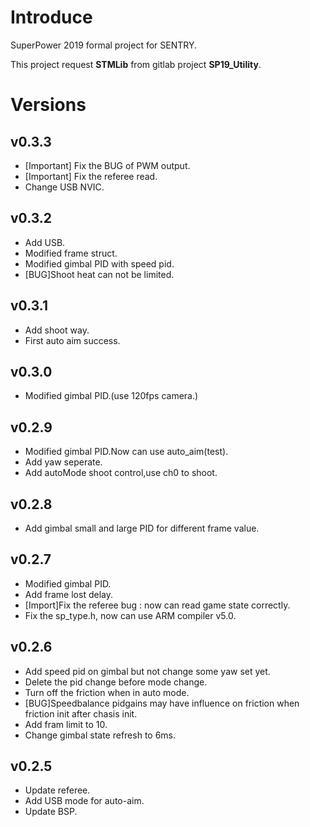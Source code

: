 # Introduce
SuperPower 2019 formal project for SENTRY.

This project request **STMLib** from gitlab project **SP19_Utility**.

# Versions

## v0.3.3
- [Important] Fix the BUG of PWM output.
- [Important] Fix the referee read.
- Change USB NVIC.


## v0.3.2
- Add USB.
- Modified frame struct.
- Modified gimbal PID with speed pid.
- [BUG]Shoot heat can not be limited.

## v0.3.1
- Add shoot way.
- First auto aim success.

## v0.3.0
- Modified gimbal PID.(use 120fps camera.)

## v0.2.9
- Modified gimbal PID.Now can use auto_aim(test).
- Add yaw seperate.
- Add autoMode shoot control,use ch0 to shoot.


## v0.2.8
- Add gimbal small and large PID for different frame value.

## v0.2.7
- Modified gimbal PID.
- Add frame lost delay.
- [Import]Fix the referee bug : now can read game state correctly.
- Fix the sp_type.h, now can use ARM compiler v5.0.

## v0.2.6
- Add speed pid on gimbal but not change some yaw set yet.
- Delete the pid change before mode change.
- Turn off the friction when in auto mode.
- [BUG]Speedbalance pidgains may have influence on friction when friction init after chasis init.
- Add fram limit to 10.
- Change gimbal state refresh to 6ms.


## v0.2.5
- Update referee.
- Add USB mode for auto-aim.
- Update BSP.


